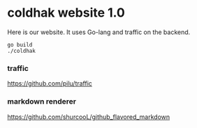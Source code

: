 # coldhak website 1.0 #
Here is our website. It uses Go-lang and traffic on the backend.

    go build
    ./coldhak

### traffic ###

https://github.com/pilu/traffic

### markdown renderer ###

https://github.com/shurcooL/github_flavored_markdown
